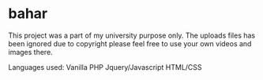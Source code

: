 # bahar
This project was a part of my university purpose only. The uploads files has been ignored due to copyright please feel free to use your own videos and images there. 

Languages used:
Vanilla PHP
Jquery/Javascript
HTML/CSS

